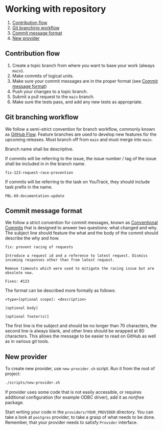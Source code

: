 # Working with repository

1. [Contribution flow](#contribution-flow)
1. [Git branching workflow](#git-branching-flow)
1. [Commit message format](#commit-message-format)
1. [New provider](#new-provider)

## Contribution flow

1. Create a topic branch from where you want to base your work (always `main`).
1. Make commits of logical units.
1. Make sure your commit messages are in the proper format (see [Commit message format](#commit-message-format))
1. Push your changes to a topic branch.
1. Submit a pull request to the `main` branch.
1. Make sure the tests pass, and add any new tests as appropriate.

## Git branching workflow

We follow a semi-strict convention for branch workflow, commonly known as [GitHub Flow](https://guides.github.com/introduction/flow/). Feature branches are used to develop new features for the upcoming releases. Must branch off from `main` and must merge into `main`.

Branch name shall be descriptive.

If commits will be referring to the issue, the issue number / tag of the issue shall be included in in the branch name.

```text
fix-123-request-race-prevention
```

If commits will be referring to the task on YouTrack, they should include task prefix in the name.

```text
PBL-69-documentation-update
```

## Commit message format

We follow a strict convention for commit messages, known as [Conventional Commits](https://www.conventionalcommits.org/en/v1.0.0/) that is designed to answer two questions: what changed and why. The subject line should feature the what and the body of the commit should describe the why and how.

```text
fix: prevent racing of requests

Introduce a request id and a reference to latest request. Dismiss
incoming responses other than from latest request.

Remove timeouts which were used to mitigate the racing issue but are
obsolete now.

Fixes: #123
```

The format can be described more formally as follows:

```text
<type>[optional scope]: <description>

[optional body]

[optional footer(s)]
```

The first line is the subject and should be no longer than 70 characters, the second line is always blank, and other lines should be wrapped at 80 characters. This allows the message to be easier to read on GitHub as well as in various git tools.

## New provider

To create new provider, use `new-provider.sh` script. Run it from the root of project:

```bash
./scripts/new-provider.sh
```

If provider uses some code that is not easily accessible, or requires additional configuration (for example ODBC driver), add it as *nonfree* package.

Start writing your code in the `providers/YOUR_PROVIDER` directory. You can take a look at `postgres` provider, to take a grasp of what needs to be done. Remember, that your provider needs to satisfy `Provider` interface.
